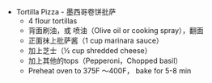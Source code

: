 - Tortilla Pizza - 墨西哥卷饼批萨
	- 4 flour tortillas
	- 背面刷油，或 喷油（Olive oil or cooking spray），翻面
	- 正面抹上批萨酱（1 cup marinara sauce）
	- 加上芝士（½ cup shredded cheese）
	- 加上其他的tops（Pepperoni，Chopped basil）
	- Preheat oven to 375F ～400F， bake for 5-8 min